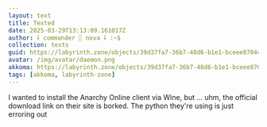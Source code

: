 ```yaml
---
layout: text
title: Texted
date: 2025-03-29T13:13:09.161017Z
author: ⸸ commander ░ nova ⸸ :~$
collection: texts
guid: https://labyrinth.zone/objects/39d37fa7-36b7-48d6-b1e1-bceee07044f1
avatar: /img/avatar/daemon.png
akkoma: https://labyrinth.zone/objects/39d37fa7-36b7-48d6-b1e1-bceee07044f1
tags: [akkoma, labyrinth-zone]
---
```


<p>I wanted to install the Anarchy Online client via Wine, but ... uhm, the official download link on their site is borked. The python they're using is just erroring out</p>